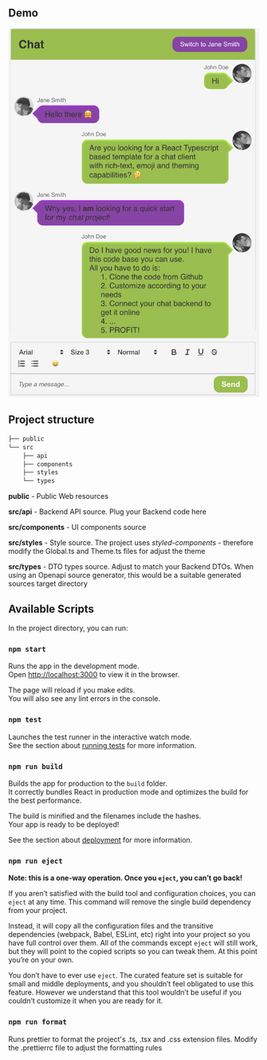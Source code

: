 ## Demo

![Chat client demo](./public/demo.png)

## Project structure

```bash
├── public
└── src
    ├── api
    ├── components
    ├── styles
    └── types
```

**public** - Public Web resources

**src/api** - Backend API source. Plug your Backend code here

**src/components** - UI components source

**src/styles** - Style source. The project uses *styled-components* - therefore modify the Global.ts and Theme.ts files for adjust the theme

**src/types** - DTO types source. Adjust to match your Backend DTOs. When using an Openapi source generator, this would be a suitable generated sources target directory

## Available Scripts

In the project directory, you can run:

### `npm start`

Runs the app in the development mode.\
Open [http://localhost:3000](http://localhost:3000) to view it in the browser.

The page will reload if you make edits.\
You will also see any lint errors in the console.

### `npm test`

Launches the test runner in the interactive watch mode.\
See the section about [running tests](https://facebook.github.io/create-react-app/docs/running-tests) for more information.

### `npm run build`

Builds the app for production to the `build` folder.\
It correctly bundles React in production mode and optimizes the build for the best performance.

The build is minified and the filenames include the hashes.\
Your app is ready to be deployed!

See the section about [deployment](https://facebook.github.io/create-react-app/docs/deployment) for more information.

### `npm run eject`

**Note: this is a one-way operation. Once you `eject`, you can’t go back!**

If you aren’t satisfied with the build tool and configuration choices, you can `eject` at any time. This command will remove the single build dependency from your project.

Instead, it will copy all the configuration files and the transitive dependencies (webpack, Babel, ESLint, etc) right into your project so you have full control over them. All of the commands except `eject` will still work, but they will point to the copied scripts so you can tweak them. At this point you’re on your own.

You don’t have to ever use `eject`. The curated feature set is suitable for small and middle deployments, and you shouldn’t feel obligated to use this feature. However we understand that this tool wouldn’t be useful if you couldn’t customize it when you are ready for it.

### `npm run format`

Runs prettier to format the project's .ts, .tsx and .css extension files. Modify the .prettierrc file to adjust the formatting rules
